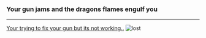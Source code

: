 ### Your gun jams and the dragons flames engulf you
---
[Your trying to fix your gun but its not working..](death.md)
![lost](https://image.shutterstock.com/image-vector/angry-cartoon-frog-gun-vector-600w-1681114129.jpg)